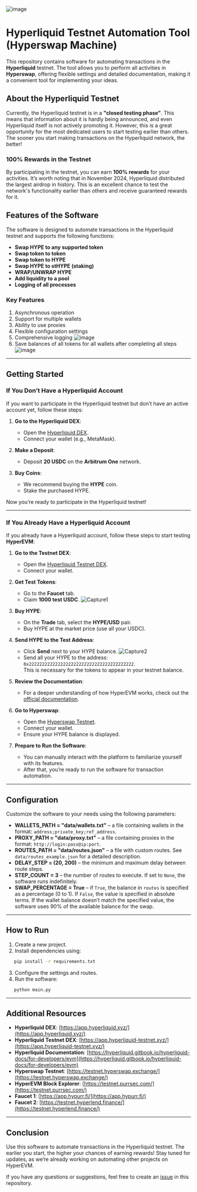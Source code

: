 ![image](https://github.com/user-attachments/assets/2a27dc1c-4b9c-4cab-a861-15f32c645cb3)
# Hyperliquid Testnet Automation Tool (Hyperswap Machine)

This repository contains software for automating transactions in the **Hyperliquid** testnet. The tool allows you to perform all activities in **Hyperswap**, offering flexible settings and detailed documentation, making it a convenient tool for implementing your ideas.

## About the Hyperliquid Testnet

Currently, the Hyperliquid testnet is in a **"closed testing phase"**. This means that information about it is hardly being announced, and even Hyperliquid itself is not actively promoting it. However, this is a great opportunity for the most dedicated users to start testing earlier than others. The sooner you start making transactions on the Hyperliquid network, the better!

### 100% Rewards in the Testnet
By participating in the testnet, you can earn **100% rewards** for your activities. It’s worth noting that in November 2024, Hyperliquid distributed the largest airdrop in history. This is an excellent chance to test the network's functionality earlier than others and receive guaranteed rewards for it.

## Features of the Software

The software is designed to automate transactions in the Hyperliquid testnet and supports the following functions:

- **Swap HYPE to any supported token**
- **Swap token to token**
- **Swap token to HYPE**
- **Swap HYPE to stHYPE (staking)**
- **WRAP/UNWRAP HYPE**
- **Add liquidity to a pool**
- **Logging of all processes**

### Key Features
1. Asynchronous operation
2. Support for multiple wallets
3. Ability to use proxies
4. Flexible configuration settings
5. Comprehensive logging
   ![image](https://github.com/user-attachments/assets/a6390b48-0b2a-4faf-8acc-bc4601fe413e)
6. Save balances of all tokens for all wallets after completing all steps
   ![image](https://github.com/user-attachments/assets/7fc25b23-a56e-4626-9d47-bd0ea0844ec3)


---

## Getting Started

### If You Don’t Have a Hyperliquid Account

If you want to participate in the Hyperliquid testnet but don’t have an active account yet, follow these steps:

1. **Go to the Hyperliquid DEX**:
   - Open the [Hyperliquid DEX](https://app.hyperliquid.xyz/).
   - Connect your wallet (e.g., MetaMask).

2. **Make a Deposit**:
   - Deposit **20 USDC** on the **Arbitrum One** network.

3. **Buy Coins**:
   - We recommend buying the **HYPE** coin.
   - Stake the purchased HYPE.

Now you’re ready to participate in the Hyperliquid testnet!

---

### If You Already Have a Hyperliquid Account

If you already have a Hyperliquid account, follow these steps to start testing **HyperEVM**:

1. **Go to the Testnet DEX**:
   - Open the [Hyperliquid Testnet DEX](https://app.hyperliquid-testnet.xyz/).
   - Connect your wallet.

2. **Get Test Tokens**:
   - Go to the **Faucet** tab.
   - Claim **1000 test USDC**.
  ![Capture1](https://github.com/user-attachments/assets/ff7061d1-04ae-412d-b4ab-3992fc2d02a1)

3. **Buy HYPE**:
   - On the **Trade** tab, select the **HYPE/USD** pair.
   - Buy HYPE at the market price (use all your USDC).

4. **Send HYPE to the Test Address**:
   - Click **Send** next to your HYPE balance.
     ![Capture2](https://github.com/user-attachments/assets/b327ab5c-56a7-4f15-910a-afffd9d49099)
   - Send all your HYPE to the address:  
     `0x2222222222222222222222222222222222222222`.  
     This is necessary for the tokens to appear in your testnet balance.

5. **Review the Documentation**:
   - For a deeper understanding of how HyperEVM works, check out the [official documentation](https://hyperliquid.gitbook.io/hyperliquid-docs/for-developers/evm).

6. **Go to Hyperswap**:
   - Open the [Hyperswap Testnet](https://testnet.hyperswap.exchange/).
   - Connect your wallet.
   - Ensure your HYPE balance is displayed.

7. **Prepare to Run the Software**:
   - You can manually interact with the platform to familiarize yourself with its features.
   - After that, you’re ready to run the software for transaction automation.

---

## Configuration

Customize the software to your needs using the following parameters:

- **WALLETS_PATH = "data/wallets.txt"** – a file containing wallets in the format: `address;private_key;ref_address`.
- **PROXY_PATH = "data/proxy.txt"** – a file containing proxies in the format: `http://login:pass@ip:port`.
- **ROUTES_PATH = "data/routes.json"** – a file with custom routes. See `data/routes_example.json` for a detailed description.
- **DELAY_STEP = (20, 200)** – the minimum and maximum delay between route steps.
- **STEP_COUNT = 3** – the number of routes to execute. If set to `None`, the software runs indefinitely.
- **SWAP_PERCENTAGE = True** – if `True`, the balance in `routes` is specified as a percentage (0 to 1). If `False`, the value is specified in absolute terms. If the wallet balance doesn’t match the specified value, the software uses 90% of the available balance for the swap.

---

## How to Run

1. Create a new project.
2. Install dependencies using:
```bash
   pip install -r requirements.txt
   ```
3. Configure the settings and routes.
4. Run the software:
```bash 
   python main.py
```
---

## Additional Resources

- **Hyperliquid DEX**: [https://app.hyperliquid.xyz/](https://app.hyperliquid.xyz/)
- **Hyperliquid Testnet DEX**: [https://app.hyperliquid-testnet.xyz/](https://app.hyperliquid-testnet.xyz/)
- **Hyperliquid Documentation**: [https://hyperliquid.gitbook.io/hyperliquid-docs/for-developers/evm](https://hyperliquid.gitbook.io/hyperliquid-docs/for-developers/evm)
- **Hyperswap Testnet**: [https://testnet.hyperswap.exchange/](https://testnet.hyperswap.exchange/)
- **HyperEVM Block Explorer**: [https://testnet.purrsec.com/](https://testnet.purrsec.com/)
- **Faucet 1**: [https://app.hypurr.fi/](https://app.hypurr.fi/)
- **Faucet 2**: [https://testnet.hyperlend.finance/](https://testnet.hyperlend.finance/)

---

## Conclusion

Use this software to automate transactions in the Hyperliquid testnet. The earlier you start, the higher your chances of earning rewards! Stay tuned for updates, as we’re already working on automating other projects on HyperEVM.

If you have any questions or suggestions, feel free to create an [issue](https://github.com/AnreSoft/Hyperliquid-Testnet-Automation-Tool-Hyperswap-Machine/issues) in this repository.
